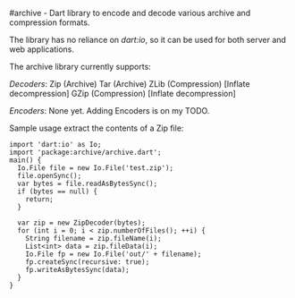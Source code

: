 #archive - Dart library to encode and decode various archive and compression formats.

The library has no reliance on *dart:io*, so it can be used for both server
and web applications.

The archive library currently supports:

*Decoders*:
Zip (Archive)
Tar (Archive)
ZLib (Compression) [Inflate decompression]
GZip (Compression) [Inflate decompression]

*Encoders*:
None yet.  Adding Encoders is on my TODO.

Sample usage extract the contents of a Zip file:

    import 'dart:io' as Io;
    import 'package:archive/archive.dart';
    main() {
      Io.File file = new Io.File('test.zip');
      file.openSync();
      var bytes = file.readAsBytesSync();
      if (bytes == null) {
        return;
      }
    
      var zip = new ZipDecoder(bytes);
      for (int i = 0; i < zip.numberOfFiles(); ++i) {
        String filename = zip.fileName(i);
        List<int> data = zip.fileData(i);
        Io.File fp = new Io.File('out/' + filename);
        fp.createSync(recursive: true);
        fp.writeAsBytesSync(data);
      }
    }
